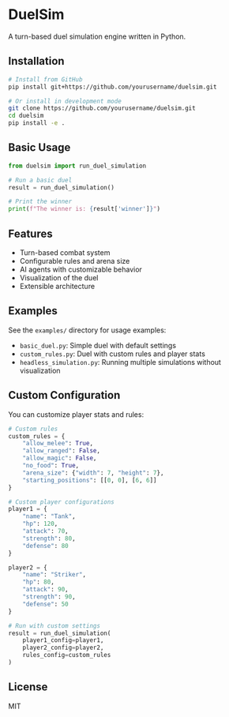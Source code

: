 # DuelSim

A turn-based duel simulation engine written in Python.

## Installation

```bash
# Install from GitHub
pip install git+https://github.com/yourusername/duelsim.git

# Or install in development mode
git clone https://github.com/yourusername/duelsim.git
cd duelsim
pip install -e .
```

## Basic Usage

```python
from duelsim import run_duel_simulation

# Run a basic duel
result = run_duel_simulation()

# Print the winner
print(f"The winner is: {result['winner']}")
```

## Features

- Turn-based combat system
- Configurable rules and arena size
- AI agents with customizable behavior
- Visualization of the duel
- Extensible architecture

## Examples

See the `examples/` directory for usage examples:

- `basic_duel.py`: Simple duel with default settings
- `custom_rules.py`: Duel with custom rules and player stats
- `headless_simulation.py`: Running multiple simulations without visualization

## Custom Configuration

You can customize player stats and rules:

```python
# Custom rules
custom_rules = {
    "allow_melee": True,
    "allow_ranged": False,
    "allow_magic": False,
    "no_food": True,
    "arena_size": {"width": 7, "height": 7},
    "starting_positions": [[0, 0], [6, 6]]
}

# Custom player configurations
player1 = {
    "name": "Tank",
    "hp": 120,
    "attack": 70,
    "strength": 80,
    "defense": 80
}

player2 = {
    "name": "Striker",
    "hp": 80,
    "attack": 90,
    "strength": 90,
    "defense": 50
}

# Run with custom settings
result = run_duel_simulation(
    player1_config=player1,
    player2_config=player2,
    rules_config=custom_rules
)
```

## License

MIT
